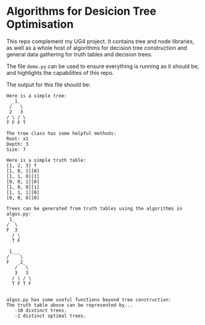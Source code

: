 # Algorithms for Desicion Tree Optimisation

This repo complement my UG4 project. It contains tree and node libraries, as well as a whole host of algorithms for decision tree construction and general data gathering for truth tables and decision trees.

The file ``demo.py`` can be used to ensure everything is running as it should be, and highlights the capabilities of this repo.

The output for this file should be:

```
Here is a simple tree:
  _1_  
 /   \ 
 2   3 
/ \ / \
T F F T

The tree class has some helpful methods:
Root: x1
Depth: 3
Size: 7

Here is a simple truth table:
[1, 2, 3] f
[1, 0, 1][0]
[1, 1, 0][1]
[0, 0, 1][0]
[1, 0, 0][1]
[1, 1, 1][0]
[0, 0, 0][0]

Trees can be generated from truth tables using the algorithms in algos.py:
 1_  
/  \ 
F  3 
  / \
  T F 

 1___    
/    \   
F   _2_  
   /   \ 
   3   3 
  / \ / \
  T F T F 


algos.py has some useful functions beyond tree construction:
The truth table above can be represented by...
   -10 distinct trees.
   -2 distinct optimal trees.
```
